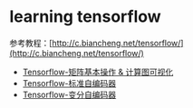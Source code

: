 # learning tensorflow
参考教程：[http://c.biancheng.net/tensorflow/](http://c.biancheng.net/tensorflow/)

- [Tensorflow-矩阵基本操作 & 计算图可视化](code/tensorflow_test/)
- [Tensorflow-标准自编码器](code/tensorflow_autoencoder/)
- [Tensorflow-变分自编码器](code/tensorflow_vae/)